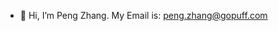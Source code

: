 - 👋 Hi, I’m Peng Zhang. My Email is: peng.zhang@gopuff.com

<!---
pzhang-gopuff/pzhang-gopuff is a ✨ special ✨ repository because its `README.md` (this file) appears on your GitHub profile.
You can click the Preview link to take a look at your changes.
--->
